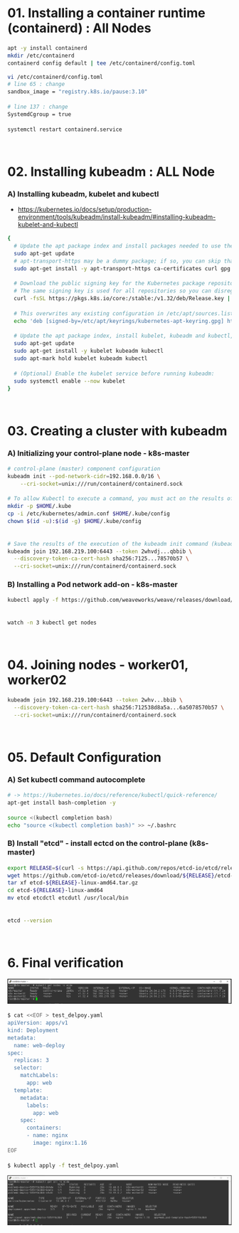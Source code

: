 # 01. Installing a container runtime (containerd) : All Nodes

```bash
apt -y install containerd
mkdir /etc/containerd
containerd config default | tee /etc/containerd/config.toml
```

```bash
vi /etc/containerd/config.toml
# line 65 : change
sandbox_image = "registry.k8s.io/pause:3.10"

# line 137 : change
SystemdCgroup = true

systemctl restart containerd.service
```

<BR>

# 02. Installing kubeadm : ALL Node

### A) Installing kubeadm, kubelet and kubectl

- https://kubernetes.io/docs/setup/production-environment/tools/kubeadm/install-kubeadm/#installing-kubeadm-kubelet-and-kubectl

```bash
{
  # Update the apt package index and install packages needed to use the Kubernetes apt repository:
  sudo apt-get update
  # apt-transport-https may be a dummy package; if so, you can skip that package
  sudo apt-get install -y apt-transport-https ca-certificates curl gpg

  # Download the public signing key for the Kubernetes package repositories. 
  # The same signing key is used for all repositories so you can disregard the version in the URL:
  curl -fsSL https://pkgs.k8s.io/core:/stable:/v1.32/deb/Release.key | sudo gpg --dearmor -o /etc/apt/keyrings/kubernetes-apt-keyring.gpg

  # This overwrites any existing configuration in /etc/apt/sources.list.d/kubernetes.list
  echo 'deb [signed-by=/etc/apt/keyrings/kubernetes-apt-keyring.gpg] https://pkgs.k8s.io/core:/stable:/v1.32/deb/ /' | sudo tee /etc/apt/sources.list.d/kubernetes.list

  # Update the apt package index, install kubelet, kubeadm and kubectl, and pin their version:
  sudo apt-get update
  sudo apt-get install -y kubelet kubeadm kubectl
  sudo apt-mark hold kubelet kubeadm kubectl

  # (Optional) Enable the kubelet service before running kubeadm:
  sudo systemctl enable --now kubelet
}
```

<BR>

# 03. Creating a cluster with kubeadm

### A) Initializing your control-plane node - k8s-master

```bash
# control-plane (master) component configuration
kubeadm init --pod-network-cidr=192.168.0.0/16 \
    --cri-socket=unix:///run/containerd/containerd.sock

# To allow Kubectl to execute a command, you must act on the results of the execution of the kubadminit command.
mkdir -p $HOME/.kube
cp -i /etc/kubernetes/admin.conf $HOME/.kube/config
chown $(id -u):$(id -g) $HOME/.kube/config


# Save the results of the execution of the kubeadm init command (kubeadm join command) separately.
kubeadm join 192.168.219.100:6443 --token 2whvdj...qbbib \
  --discovery-token-ca-cert-hash sha256:7125...78570b57 \
  --cri-socket=unix:///run/containerd/containerd.sock
```

### B) Installing a Pod network add-on - k8s-master

```bash
kubectl apply -f https://github.com/weaveworks/weave/releases/download/v2.8.1/weave-daemonset-k8s.yaml


watch -n 3 kubectl get nodes
```

<BR>

# 04. Joining nodes - worker01, worker02

```bash
kubeadm join 192.168.219.100:6443 --token 2whv...bbib \
  --discovery-token-ca-cert-hash sha256:712538d8a5a...6a5078570b57 \
  --cri-socket=unix:///run/containerd/containerd.sock
```

<BR>

# 05. Default Configuration

### A) Set kubectl command autocomplete

```bash
# -> https://kubernetes.io/docs/reference/kubectl/quick-reference/
apt-get install bash-completion -y

source <(kubectl completion bash)
echo "source <(kubectl completion bash)" >> ~/.bashrc
```

### B) Install "etcd" - install ectcd on the control-plane (k8s-master)

```bash
export RELEASE=$(curl -s https://api.github.com/repos/etcd-io/etcd/releases/latest|grep tag_name | cut -d '"' -f 4)
wget https://github.com/etcd-io/etcd/releases/download/${RELEASE}/etcd-${RELEASE}-linux-amd64.tar.gz
tar xf etcd-${RELEASE}-linux-amd64.tar.gz
cd etcd-${RELEASE}-linux-amd64
mv etcd etcdctl etcdutl /usr/local/bin


etcd --version
```

<BR>

# 6. Final verification

![k8s-nodes-get-01](https://github.com/revenge1005/k8s-cluster-setup/blob/main/02.%20Container%20runtime/02-02.%20containerd/k8s-nodes-get-01.PNG)

```bash
$ cat <<EOF > test_delpoy.yaml
apiVersion: apps/v1
kind: Deployment
metadata:
  name: web-deploy
spec:
  replicas: 3
  selector:
    matchLabels:
      app: web
  template:
    metadata:
      labels:
        app: web
    spec:
      containers:
      - name: nginx
        image: nginx:1.16
EOF

$ kubectl apply -f test_delpoy.yaml
```

![k8s-nodes-get-02](https://github.com/revenge1005/k8s-cluster-setup/blob/main/02.%20Container%20runtime/02-02.%20containerd/k8s-nodes-get-02.PNG)